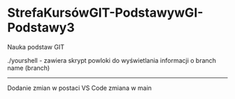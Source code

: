 # StrefaKursówGIT-PodstawywGI-Podstawy3
Nauka podstaw GIT

./yourshell - zawiera skrypt powloki do wyświetlania informacji o branch name (branch)

---
Dodanie zmian w postaci VS Code
zmiana w main
